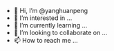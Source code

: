 - 👋 Hi, I’m @yanghuanpeng
- 👀 I’m interested in ...
- 🌱 I’m currently learning ...
- 💞️ I’m looking to collaborate on ...
- 📫 How to reach me ...

<!---
yanghuanpeng/yanghuanpeng is a ✨ special ✨ repository because its `README.md` (this file) appears on your GitHub profile.
You can click the Preview link to take a look at your changes.
--->
